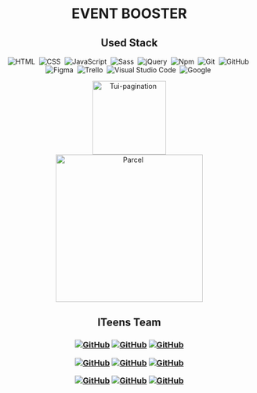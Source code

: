 <h1 align="center">  EVENT BOOSTER </h1>

<h2 align="center"> Used Stack </h2>

<span align="center"> 
  
![HTML](https://img.shields.io/badge/-HTML-05122A?style=flat&logo=HTML5)&nbsp;
![CSS](https://img.shields.io/badge/-CSS-05122A?style=flat&logo=CSS3&logoColor=1572B6)&nbsp;
![JavaScript](https://img.shields.io/badge/-JavaScript-05122A?style=flat&logo=javascript)&nbsp;
![Sass](https://img.shields.io/badge/-Sass-05122A?style=flat&logo=sass)&nbsp;
![jQuery](https://img.shields.io/badge/-jQuery-05122A?style=flat&logo=jQuery&logoColor=0769AD)&nbsp;
![Npm](https://img.shields.io/badge/-npm-05122A?style=flat&logo=npm)&nbsp;
![Git](https://img.shields.io/badge/-Git-05122A?style=flat&logo=git)&nbsp;
![GitHub](https://img.shields.io/badge/-GitHub-05122A?style=flat&logo=github)&nbsp;
![Figma](https://img.shields.io/badge/-Figma-05122A?style=flat&logo=figma)&nbsp;
![Trello](https://img.shields.io/badge/-Trello-05122A?style=flat&logo=trello&logoColor=0052CC)&nbsp;
![Visual Studio Code](https://img.shields.io/badge/-Visual%20Studio%20Code-05122A?style=flat&logo=visual-studio-code&logoColor=007ACC)&nbsp;
![Google](https://img.shields.io/badge/-Google-05122A?style=flat&logo=google&logoColor=007ACC)&nbsp;

<p align="center">
<a href="https://nhn.github.io/tui.pagination/latest/" target="_blank">
  <img alt="Tui-pagination" src="https://uicdn.toast.com/toastui/img/tui-component-bi-white.png" width="150">
</a></br>
<a href="https://parceljs.org/" target="_blank">
  <img alt="Parcel" src="https://user-images.githubusercontent.com/19409/31321658-f6aed0f2-ac3d-11e7-8100-1587e676e0ec.png" width="300">
</a>
</p>

<h2 align="center"> ITeens Team <h3>
<span align="center"> 
  
<a align="center" href="https://github.com/lunatiq-san">![GitHub](https://img.shields.io/badge/-RozumiakVladyslav-05122A?style=flat&logo=github)</a>
<a align="center" href="https://github.com/Mariia-Kovalchuk">![GitHub](https://img.shields.io/badge/-MariiaKovalchuk-05122A?style=flat&logo=github)</a>
<a align="center" href="https://github.com/volodymyr-oliinyk8">![GitHub](https://img.shields.io/badge/-VolodymyrOliinyk-05122A?style=flat&logo=github)</a>

<a align="center" href="https://github.com/TanyaHoncharova">![GitHub](https://img.shields.io/badge/-TanyaHoncharova-05122A?style=flat&logo=github)</a>
<a align="center" href="https://github.com/Artem-Yampolskiy">![GitHub](https://img.shields.io/badge/-ArtemYampolskiy-05122A?style=flat&logo=github)</a>
<a align="center" href="https://github.com/Sashalom1991">![GitHub](https://img.shields.io/badge/-OleksandrLeiberiuk-05122A?style=flat&logo=github)</a>

<a align="center" href="https://github.com/Bezedynov">![GitHub](https://img.shields.io/badge/-BezedynovOlexandr-05122A?style=flat&logo=github)</a>
<a align="center" href="https://github.com/keshlak">![GitHub](https://img.shields.io/badge/-ВячеславТомин-05122A?style=flat&logo=github)</a>
<a align="center" href="https://github.com/elenrosee">![GitHub](https://img.shields.io/badge/-ElenaOvcharenko-05122A?style=flat&logo=github)</a>

</span>
